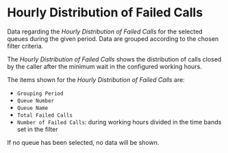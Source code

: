 # Hourly Distribution of Failed Calls

Data regarding the *Hourly Distribution of Failed Calls*
for the selected queues during the given period.
Data are grouped according to the chosen filter criteria.

The *Hourly Distribution of Failed Calls* shows the 
distribution of calls closed by the caller after the 
minimum wait in the configured working hours.

The items shown for the *Hourly Distribution of Failed Calls*
are:

- `Grouping Period`
- `Queue Number`
- `Queue Name`
- `Total Failed Calls`
- `Number of Failed Calls`: during working hours divided
in the time bands set in the filter

If no queue has been selected, no data will be shown.
